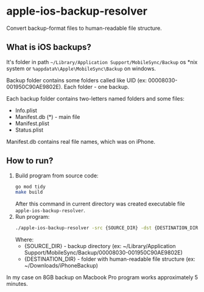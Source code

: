 # apple-ios-backup-resolver
Convert backup-format files to human-readable file structure.

## What is iOS backups?
It's folder in path `~/Library/Application Support/MobileSync/Backup` os *nix system or `%appdata%\Apple\MobileSync\Backup` on windows.

Backup folder contains some folders called like UID (ex: 00008030-001950C90AE9802E). Each folder - one backup.

Each backup folder contains two-letters named folders and some files:

- Info.plist
- Manifest.db (*) - main file
- Manifest.plist
- Status.plist

Manifest.db contains real file names, which was on iPhone.

## How to run?
1. Build program from source code:
    ```bash
    go mod tidy
    make build 
    ```
    After this command in current directory was created executable file `apple-ios-backup-resolver`.
2. Run program:
   ```bash
   ./apple-ios-backup-resolver -src {SOURCE_DIR} -dst {DESTINATION_DIR}
   ```
   Where:
   - {SOURCE_DIR} - backup directory (ex: ~/Library/Application Support/MobileSync/Backup/00008030-001950C90AE9802E)
   - {DESTINATION_DIR} - folder with human-readable file structure (ex: ~/Downloads/iPhoneBackup)

In my case on 8GB backup on Macbook Pro program works approximately 5 minutes.
